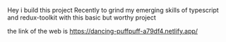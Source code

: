 Hey i build this project Recently to grind my emerging skills of typescript and redux-toolkit with this basic but worthy project 

the link of the web is 
https://dancing-puffpuff-a79df4.netlify.app/
